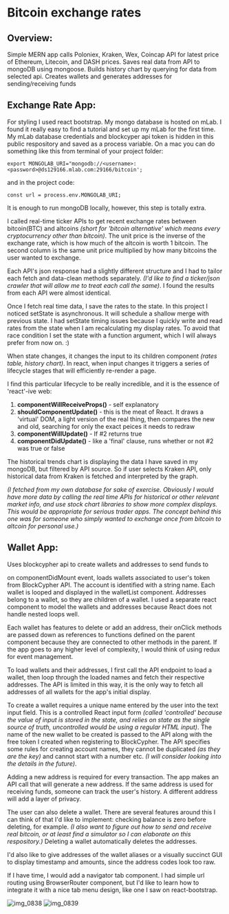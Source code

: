 # Bitcoin exchange rates

## Overview:

Simple MERN app calls Poloniex, Kraken, Wex, Coincap API for latest price of Ethereum, Litecoin, and DASH prices.
Saves real data from API to mongoDB using mongoose. Builds history chart by querying for data from selected api. Creates wallets and generates addresses for sending/receiving funds

## Exchange Rate App:

For styling I used react bootstrap. My mongo database is hosted on mLab. I found it really easy to find a tutorial and set up my mLab for the first time. My mLab database credentials and blockcyper api token is hidden in this public respository and saved as a process variable. On a mac you can do something like this from terminal of your project folder:

`export MONGOLAB_URI="mongodb://<username>:<password>@ds129166.mlab.com:29166/bitcoin';`
  
and in the project code:

`const url = process.env.MONGOLAB_URI;`

It is enough to run mongoDB locally, however, this step is totally extra.

I called real-time ticker APIs to get recent exchange rates between bitcoin(BTC) and altcoins *(short for 'bitcoin alternative' which means every cryptocurrency other than bitcoin)*. The unit price is the inverse of the exchange rate, which is how much of the altcoin is worth 1 bitcoin. The second column is the same unit price multiplied by how many bitcoins the user wanted to exchange. 

Each API's json response had a slightly different structure and I had to tailor each fetch and data-clean methods separately. *(I'd like to find a ticker/json crawler that will allow me to treat each call the same)*. I found the results from each API were almost identical. 

Once I fetch real time data, I save the rates to the state. In this project I noticed setState is asynchronous. It will schedule a shallow merge with previous state. I had setState timing issues because I quickly write and read rates from the state when I am recalculating my display rates. To avoid that race condition I set the state with a function argument, which I will always prefer from now on. :)

When state changes, it changes the input to its children component *(rates table, history chart)*. In react, when input changes it triggers a series of lifecycle stages that will efficiently re-render a page. 

I find this particular lifecycle to be really incredible, and it is the essence of 'react'-ive web:
  1. **componentWillReceiveProps()** - self explanatory
  2. **shouldComponentUpdate()** - this is the meat of React. It draws a 'virtual' DOM, a light version of the real thing, then         compares the new and old, searching for only the exact peices it needs to redraw
  3. **componentWillUpdate()** - If #2 returns true
  4. **componentDidUpdate()** - like a 'final' clause, runs whether or not #2 was true or false

The historical trends chart is displaying the data I have saved in my mongoDB, but filtered by API source. So if user selects Kraken API, only historical data from Kraken is fetched and interpreted by the graph. 

*(I fetched from my own database for sake of exercise. Obviously I would have more data by calling the real time APIs for historical or other relevant market info, and use stock chart libraries to show more complex displays. This would be appropriate for serious trader apps. The concept behind this one was for someone who simply wanted to exchange once from bitcoin to altcoin for personal use.)*


## Wallet App:
Uses blockcypher api to create wallets and addresses to send funds to 

on componentDidMount event, loads wallets associated to user's token from BlockCypher API. The account is identified with a string name. Each wallet is looped and displayed in the walletList component. Addresses belong to a wallet, so they are children of a wallet. I used a separate react component to model the wallets and addresses because React does not handle nested loops well. 

Each wallet has features to delete or add an address, their onClick methods are passed down as references to functions defined on the parent component because they are connected to other methods in the parent. If the app goes to any higher level of complexity, I would think of using redux for event management.

To load wallets and their addresses, I first call the API endpoint to load a wallet, then loop through the loaded names and fetch their respective addresses. The API is limited in this way, it is the only way to fetch all addresses of all wallets for the app's initial display.

To create a wallet requires a unique name entered by the user into the text input field. This is a controlled React input form *(called 'controlled' because the value of input is stored in the state, and relies on state as the single source of truth, uncontrolled would be using a regular HTML input)*. The name of the new wallet to be created is passed to the API along with the free token I created when registering to BlockCypher. The API specifies some rules for creating account names, they cannot be duplicated *(as they are the key)* and cannot start with a number etc. *(I will consider looking into the details in the future)*.

Adding a new address is required for every transaction. The app makes an API call that will generate a new address. If the same address is used for receiving funds, someone can track the user's history. A different address will add a layer of privacy.

The user can also delete a wallet. There are several features around this I can think of that I'd like to implement: checking balance is zero before deleting, for example. *(I also want to figure out how to send and receive real bitcoin, or at least find a simulator so I can elaborate on this respository.)* Deleting a wallet automatically deletes the addresses. 

I'd also like to give addresses of the wallet aliases or a visually succinct GUI to display timestamp and amounts, since the address codes look too raw.

If I have time, I would add a navigator tab component. I had simple url routing using BrowserRouter component, but I'd like to learn how to integrate it with a nice tab menu design, like one I saw on react-bootstrap.

![img_0838](https://user-images.githubusercontent.com/6289288/34215467-678f9202-e573-11e7-8708-dc59fbae0678.PNG)
![img_0839](https://user-images.githubusercontent.com/6289288/34215468-67a328bc-e573-11e7-9f41-8aab3d86b206.PNG)

